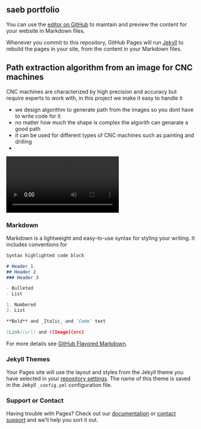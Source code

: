 ## saeb portfolio

You can use the [editor on GitHub](https://github.com/saebswaity/saeb_portfolio/edit/gh-pages/index.md) to maintain and preview the content for your website in Markdown files.

Whenever you commit to this repository, GitHub Pages will run [Jekyll](https://jekyllrb.com/) to rebuild the pages in your site, from the content in your Markdown files.


## Path extraction algorithm from an image for CNC machines

CNC machines are characterized by high precision and accuracy but require experts to work with, in this project we make it easy to handle it 

* we design algorithm to generate path from the images so you dont have to write code for it
* no matter how much the shape is complex the algorith can genarate a good path 
* it can be used for different types of CNC machines such as painting and drilling 
* 
![path_video](vidpath.mp4)

### Markdown

Markdown is a lightweight and easy-to-use syntax for styling your writing. It includes conventions for

```markdown
Syntax highlighted code block

# Header 1
## Header 2
### Header 3

- Bulleted
- List

1. Numbered
2. List

**Bold** and _Italic_ and `Code` text

[Link](url) and ![Image](src)
```

For more details see [GitHub Flavored Markdown](https://guides.github.com/features/mastering-markdown/).

### Jekyll Themes

Your Pages site will use the layout and styles from the Jekyll theme you have selected in your [repository settings](https://github.com/saebswaity/saeb_portfolio/settings/pages). The name of this theme is saved in the Jekyll `_config.yml` configuration file.

### Support or Contact

Having trouble with Pages? Check out our [documentation](https://docs.github.com/categories/github-pages-basics/) or [contact support](https://support.github.com/contact) and we’ll help you sort it out.
